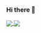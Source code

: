 ### Hi there 👋

<a href="https://github.com/anuraghazra/github-readme-stats">
  <img align="center" src="https://github-readme-stats.vercel.app/api?username=alexcasalboni&show_icons=true&&theme=gruvbox&custom_title=Alex%27s%20GitHub%20Stats" />
</a>
<a href="https://github.com/alexcasalboni/aws-lambda-power-tuning">
  <img align="center" src="https://github-readme-stats.vercel.app/api/pin/?username=alexcasalboni&repo=aws-lambda-power-tuning" />
</a>


<!--
**alexcasalboni/alexcasalboni** is a ✨ _special_ ✨ repository because its `README.md` (this file) appears on your GitHub profile.

Here are some ideas to get you started:

- 🔭 I’m currently working on ...
- 🌱 I’m currently learning ...
- 👯 I’m looking to collaborate on ...
- 🤔 I’m looking for help with ...
- 💬 Ask me about ...
- 📫 How to reach me: ...
- 😄 Pronouns: ...
- ⚡ Fun fact: ...
-->
